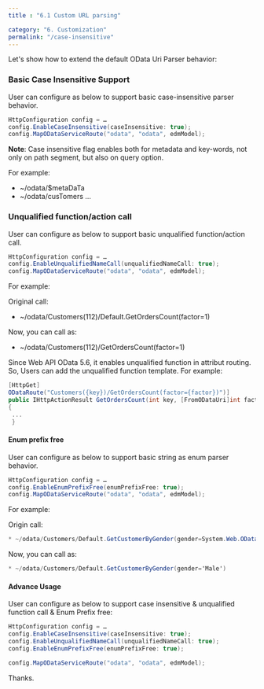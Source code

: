 ```yaml
---
title : "6.1 Custom URL parsing"

category: "6. Customization"
permalink: "/case-insensitive"
---
```


Let's show how to extend the default OData Uri Parser behavior:

### Basic Case Insensitive Support
User can configure as below to support basic case-insensitive parser behavior.

```C#
HttpConfiguration config = …
config.EnableCaseInsensitive(caseInsensitive: true);
config.MapODataServiceRoute("odata", "odata", edmModel);
```
**Note**: Case insensitive flag enables both for metadata and key-words, not only on path segment, but also on query option.

For example:

* ~/odata/$metaDaTa
* ~/odata/cusTomers
...

### Unqualified function/action call
User can configure as below to support basic unqualified function/action call. 

```C#
HttpConfiguration config = …
config.EnableUnqualifiedNameCall(unqualifiedNameCall: true);
config.MapODataServiceRoute("odata", "odata", edmModel);
```

For example:

Original call:
* ~/odata/Customers(112)/Default.GetOrdersCount(factor=1)

Now, you can call as:
* ~/odata/Customers(112)/GetOrdersCount(factor=1)

Since Web API OData 5.6, it enables unqualified function in attribut routing. So, Users can add the unqualified function template. For example:
```C#
[HttpGet]  
ODataRoute("Customers({key})/GetOrdersCount(factor={factor})")]  
public IHttpActionResult GetOrdersCount(int key, [FromODataUri]int factor)
{
 ...
 }
```

#### Enum prefix free
User can configure as below to support basic string as enum parser behavior.

```C#
HttpConfiguration config = …
config.EnableEnumPrefixFree(enumPrefixFree: true);
config.MapODataServiceRoute("odata", "odata", edmModel);
```

For example:

Origin call:
```C#
* ~/odata/Customers/Default.GetCustomerByGender(gender=System.Web.OData.TestCommon.Models.Gender'Male')
```
Now, you can call as:
```C#
* ~/odata/Customers/Default.GetCustomerByGender(gender='Male')
```
#### Advance Usage
User can configure as below to support case insensitive & unqualified function call & Enum Prefix free:

```C#
HttpConfiguration config = …
config.EnableCaseInsensitive(caseInsensitive: true);
config.EnableUnqualifiedNameCall(unqualifiedNameCall: true);
config.EnableEnumPrefixFree(enumPrefixFree: true);

config.MapODataServiceRoute("odata", "odata", edmModel);
```

Thanks.
